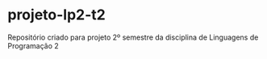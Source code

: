 # projeto-lp2-t2
Repositório criado para projeto 2º semestre da disciplina de Linguagens de Programação 2

